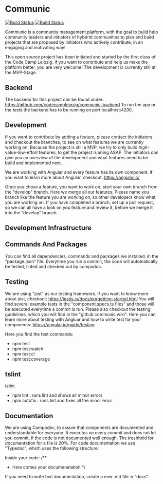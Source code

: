# Communic

[![Build Status](https://travis-ci.com/codecampleipzig/communic.svg?branch=master)](https://travis-ci.com/codecampleipzig/communic)
[![Build Status](https://travis-ci.com/codecampleipzig/communic.svg?branch=develop)](https://travis-ci.com/codecampleipzig/communic)

Communic is a community management platform, with the goal to build help community leaders and initiators of hybdrid communities to plan and build projects that are proposed by initiators who actively contribute, in an engaging and motivating way!

This open source project has been initiated and started by the first class of the Code Camp Leipzig. If you want to contribute and help us make the platform better, you are very welcome! The development is currently still at the MVP-Stage.

## Backend

The backend for this project can be found under: https://github.com/codecampleipzig/communic-backend
To run the app or the tests the backend has to be running on port localhost:4200.

## Development

If you want to contribute by adding a feature, please contact the initiators and checkout the branches, to see on what features we are currently working on. Because the project is still a MVP, we try to only build high-value-low-effort features, to get the project running ASAP. The initiators can give you an overview of the development and what features need to be build and implemented next.

We are working with Angular and every feature has its own component. If you want to learn more about Angular, checkout: https://angular.io/

Once you chose a feature, you want to work on, start your own branch from the "develop" branch. Here we merge all our features.
Please name you branch like the feature you are working on, so other developers know what you are working on.
If you have completed a branch, set up a pull request, so we can all have a look on you feature and review it, before we merge it into the "develop" branch.

## Development Infrastructure

## Commands And Packages

You can find all dependencies, commands and packages we installed, in the "package.json" file.
Everytime you run a commit, the code will automatically be tested, linted and checked out by compodoc.

## Testing

We are using "jest" as our testing framework. If you want to know more about jest, checkout: https://jestjs.io/docs/en/getting-started.html
You will find several example tests in the "component.specs.ts files" and those will be executed everytime a commit is run.
Please also checkout the testing guidelines, which you will find in the "github communic wiki". Here you can learn more about testing with Angluar and how to write test for your components: https://angular.io/guide/testing

Here you find the test commands:

- npm test
- npm test:watch
- npm test:ci
- npm test:coverage

## tslint

tslint

- npm lint : runs lint and shows all minor errors
- npm autofix : runs lint and fixes all the minor error

## Documentation

We are using Compodoc, to assure that components are documented and understandable for everyone. It executes on every commit and does not let you commit, if the code is not documented well enough. The treshhold for documentation for a file is 20%. For code documentation we use "Typedoc", which uses the following structure:

Inside your code:
/\*\*

- Here comes your documenatation
  \*/

If you need to write text documentation, create a new .md file in "docs".
